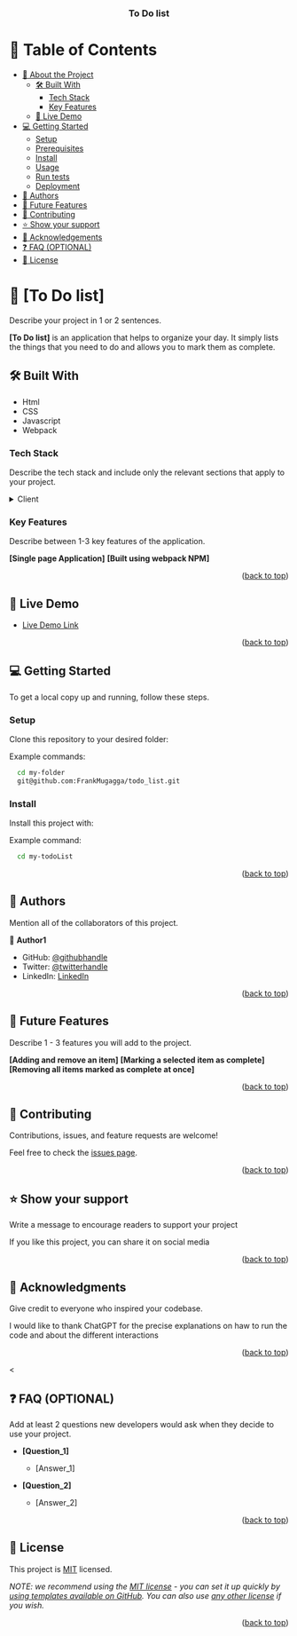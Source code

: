 <a name="readme-top"></a>


<div align="center">
 
 


  <h3><b>To Do list</b></h3>


</div>



# 📗 Table of Contents

- [📖 About the Project](#about-project)
  - [🛠 Built With](#built-with)
    - [Tech Stack](#tech-stack)
    - [Key Features](#key-features)
  - [🚀 Live Demo](#live-demo)
- [💻 Getting Started](#getting-started)
  - [Setup](#setup)
  - [Prerequisites](#prerequisites)
  - [Install](#install)
  - [Usage](#usage)
  - [Run tests](#run-tests)
  - [Deployment](#triangular_flag_on_post-deployment)
- [👥 Authors](#authors)
- [🔭 Future Features](#future-features)
- [🤝 Contributing](#contributing)
- [⭐️ Show your support](#support)
- [🙏 Acknowledgements](#acknowledgements)
- [❓ FAQ (OPTIONAL)](#faq)
- [📝 License](#license)



# 📖 [To Do list] <a name="about-project"></a>

Describe your project in 1 or 2 sentences.

**[To Do list]** is an application that helps to organize your day. It simply lists the things that you need to do and allows you to mark them as complete.
## 🛠 Built With <a name="built-with"></a>

- Html
- CSS
- Javascript
- Webpack

### Tech Stack <a name="tech-stack"></a>

Describe the tech stack and include only the relevant sections that apply to your project.

<details>
  <summary>Client</summary>
  <ul>
    <li>HTML, CSS, JAVASCRIPT, WEBPACK</li>
  </ul>
</details>

### Key Features <a name="key-features"></a>

Describe between 1-3 key features of the application.

**[Single page Application]**
 **[Built using webpack NPM]**
 



<p align="right">(<a href="#readme-top">back to top</a>)</p>



## 🚀 Live Demo <a name="live-demo"></a>


- [Live Demo Link](https://github.com/FrankMugagga/todo_list)



 
<p align="right">(<a href="#readme-top">back to top</a>)</p>



## 💻 Getting Started <a name="getting-started"></a>

To get a local copy up and running, follow these steps.

### Setup

Clone this repository to your desired folder:

Example commands:

```sh
  cd my-folder
  git@github.com:FrankMugagga/todo_list.git
```
### Install

Install this project with:

Example command:

```sh
  cd my-todoList
```


<p align="right">(<a href="#readme-top">back to top</a>)</p>



## 👥 Authors <a name="authors"></a>

Mention all of the collaborators of this project.

👤 **Author1**

- GitHub: [@githubhandle](https://www.github.com/FrankMugagga)
- Twitter: [@twitterhandle](https://www.twitter.com/@mugagga_frank)
- LinkedIn: [LinkedIn](https://www.linkedin.com/in/frank-mugagga-17658225a)


<p align="right">(<a href="#readme-top">back to top</a>)</p>



## 🔭 Future Features <a name="future-features"></a>

Describe 1 - 3 features you will add to the project.

 **[Adding and remove an item]**
 **[Marking a selected item as complete]**
 **[Removing all items marked as complete at once]**

<p align="right">(<a href="#readme-top">back to top</a>)</p>



## 🤝 Contributing <a name="contributing"></a>

Contributions, issues, and feature requests are welcome!

Feel free to check the [issues page](../../issues/).

<p align="right">(<a href="#readme-top">back to top</a>)</p>



## ⭐️ Show your support <a name="support"></a>

Write a message to encourage readers to support your project

If you like this project, you can share it on social media

<p align="right">(<a href="#readme-top">back to top</a>)</p>



## 🙏 Acknowledgments <a name="acknowledgements"></a>

 Give credit to everyone who inspired your codebase.

I would like to thank ChatGPT for the precise explanations on haw to run the code and about the different interactions

<p align="right">(<a href="#readme-top">back to top</a>)</p>

<

## ❓ FAQ (OPTIONAL) <a name="faq"></a>

 Add at least 2 questions new developers would ask when they decide to use your project.

- **[Question_1]**

  - [Answer_1]

- **[Question_2]**

  - [Answer_2]

<p align="right">(<a href="#readme-top">back to top</a>)</p>



## 📝 License <a name="license"></a>

This project is [MIT](./LICENSE) licensed.

_NOTE: we recommend using the [MIT license](https://choosealicense.com/licenses/mit/) - you can set it up quickly by [using templates available on GitHub](https://docs.github.com/en/communities/setting-up-your-project-for-healthy-contributions/adding-a-license-to-a-repository). You can also use [any other license](https://choosealicense.com/licenses/) if you wish._

<p align="right">(<a href="#readme-top">back to top</a>)</p>
